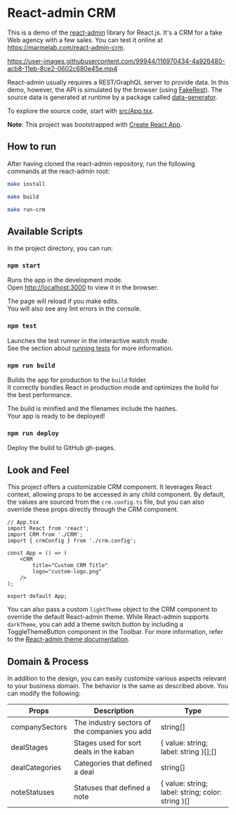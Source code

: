 # React-admin CRM

This is a demo of the [react-admin](https://github.com/marmelab/react-admin) library for React.js. It's a CRM for a fake Web agency with a few sales. You can test it online at https://marmelab.com/react-admin-crm.

https://user-images.githubusercontent.com/99944/116970434-4a926480-acb8-11eb-8ce2-0602c680e45e.mp4

React-admin usually requires a REST/GraphQL server to provide data. In this demo, however, the API is simulated by the browser (using [FakeRest](https://github.com/marmelab/FakeRest)). The source data is generated at runtime by a package called [data-generator](https://github.com/marmelab/react-admin/tree/master/examples/data-generator).

To explore the source code, start with [src/App.tsx](https://github.com/marmelab/react-admin/blob/master/examples/crm/src/App.tsx).

**Note**: This project was bootstrapped with [Create React App](https://github.com/facebookincubator/create-react-app).

## How to run

After having cloned the react-admin repository, run the following commands at the react-admin root:

```sh
make install

make build

make run-crm
```

## Available Scripts

In the project directory, you can run:

### `npm start`

Runs the app in the development mode.<br>
Open [http://localhost:3000](http://localhost:3000) to view it in the browser.

The page will reload if you make edits.<br>
You will also see any lint errors in the console.

### `npm test`

Launches the test runner in the interactive watch mode.<br>
See the section about [running tests](#running-tests) for more information.

### `npm run build`

Builds the app for production to the `build` folder.<br>
It correctly bundles React in production mode and optimizes the build for the best performance.

The build is minified and the filenames include the hashes.<br>
Your app is ready to be deployed!

### `npm run deploy`

Deploy the build to GitHub gh-pages.

## Look and Feel

This project offers a customizable CRM component. It leverages React context, allowing props to be accessed in any child component. By default, the values are sourced from the `crm.config.ts` file, but you can also override these props directly through the CRM component.

```tsx
// App.tsx
import React from 'react';
import CRM from './CRM';
import { crmConfig } from './crm.config';

const App = () => (
    <CRM 
        title="Custom CRM Title" 
        logo="custom-logo.png" 
    />
);

export default App;
```
You can also pass a custom `lightTheme` object to the CRM component to override the default React-admin theme. While React-admin supports `darkTheme`, you can add a theme switch button by including a ToggleThemeButton component in the Toolbar. For more information, refer to the [React-admin theme documentation](https://marmelab.com/react-admin/AppTheme.html).

## Domain & Process

In addition to the design, you can easily customize various aspects relevant to your business domain. The behavior is the same as described above. You can modify the following:

| Props          | Description                                   | Type     |
|----------------|-----------------------------------------------|----------|
| companySectors | The industry sectors of the companies you add | string[] |
| dealStages     | Stages used for sort deals in the kaban       | { value: string; label: string }[];[] |
| dealCategories | Categories that defined a deal    | string[] |
| noteStatuses   | Statuses that defined a note    | { value: string; label: string; color: string }[] |